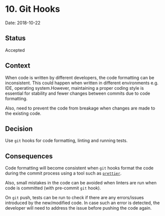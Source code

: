 # 10. Git Hooks

Date: 2018-10-22

## Status

Accepted

## Context

When code is written by different developers, the code formatting can be inconsistent. This could happen when written in different environments e.g. IDE, operating system.However, maintaining a proper coding style is essential for stability and fewer changes between commits due to code formatting.

Also, need to prevent the code from breakage when changes are made to the existing code.

## Decision

Use `git` hooks for code formatting, linting and running tests.

## Consequences

Code formatting will become consistent when `git` hooks format the code during the commit process using a tool such as [`prettier`](https://prettier.io/).

Also, small mistakes in the code can be avoided when linters are run when code is committed (with pre-commit `git` hook).

On `git` push, tests can be run to check if there are any errors/issues introduced by the new/modified code. In case such an error is detected, the developer will need to address the issue before pushing the code again.
